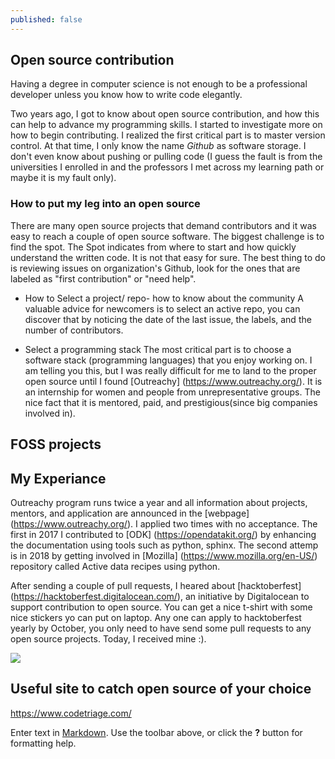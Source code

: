 ```yaml
---
published: false
---
```

## Open source contribution

Having a degree in computer science is not enough to be a professional developer unless you know how to write code elegantly.

Two years ago, I got to know about open source contribution, and how this can help to advance my programming skills. I started to investigate more on how to begin contributing. I realized the first critical part is to master version control. At that time, I only know the name *Github* as software storage. I don't even know about pushing or pulling code (I guess the fault is from the universities I enrolled in and the professors I met across my learning path or maybe it is my fault only).

### How to put my leg into an open source

There are many open source projects that demand contributors and it was easy to reach a couple of open source software. The biggest challenge is to find the spot. The Spot indicates from where to start and how quickly understand the written code. It is not that easy for sure. The best thing to do is reviewing issues on organization's Github, look for the ones that are labeled as "first contribution" or "need help".

- How to Select a project/ repo- how to know about the community
A valuable advice for newcomers is to select an active repo, you can discover that by noticing the date of the last issue, the labels, and the number of contributors. 

- Select a programming stack
The most critical part is to choose a software stack (programming languages) that you enjoy working on.
I am telling you this, but I was really difficult for me to land to the proper open source until I found [Outreachy] (https://www.outreachy.org/). It is an internship for women and people from unrepresentative groups. The nice fact that it is mentored, paid, and prestigious(since big companies involved in).  

## FOSS projects


## My Experiance
Outreachy program runs twice a year and all information about projects, mentors, and application are announced in the [webpage] (https://www.outreachy.org/).
I applied two times with no acceptance. The first in 2017 I contributed to [ODK] (https://opendatakit.org/) by enhancing the documentation using tools such as python, sphinx.
The second attemp is in 2018 by getting involved in [Mozilla] (https://www.mozilla.org/en-US/) repository called Active data recipes using python.

After sending a couple of pull requests, I heared about [hacktoberfest] (https://hacktoberfest.digitalocean.com/), an initiative by Digitalocean to support contribution to open source. You can get a nice t-shirt with some nice stickers yo can put on laptop. Any one can apply to hacktoberfest yearly by October, you only need to have send some pull requests to any open source projects. Today, I received mine :).

![](https://i.imgur.com/UdGQTOc.jpg)

## Useful site to catch open source of your choice
https://www.codetriage.com/

Enter text in [Markdown](http://daringfireball.net/projects/markdown/). Use the toolbar above, or click the **?** button for formatting help.
